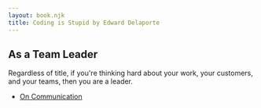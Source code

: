 ```yaml
---
layout: book.njk
title: Coding is Stupid by Edward Delaporte
---
```


## As a Team Leader

Regardless of title, if you're thinking hard about your work, your customers, and your teams, then you are a leader.

- [On Communication](/blog/leader/On_Communication/)